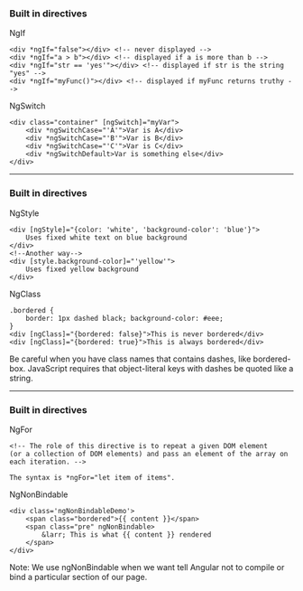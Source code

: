 ### Built in directives
<!-- .slide: data-background="img/background-violet-orig.jpg" -->
NgIf
```
<div *ngIf="false"></div> <!-- never displayed -->
<div *ngIf="a > b"></div> <!-- displayed if a is more than b -->
<div *ngIf="str == 'yes'"></div> <!-- displayed if str is the string "yes" -->
<div *ngIf="myFunc()"></div> <!-- displayed if myFunc returns truthy -->

```
NgSwitch
```
<div class="container" [ngSwitch]="myVar"> 
    <div *ngSwitchCase="'A'">Var is A</div> 
    <div *ngSwitchCase="'B'">Var is B</div>
    <div *ngSwitchCase="'C'">Var is C</div> 
    <div *ngSwitchDefault>Var is something else</div>
</div>
```
---

### Built in directives
<!-- .slide: data-background="img/background-violet-orig.jpg" -->

NgStyle
```
<div [ngStyle]="{color: 'white', 'background-color': 'blue'}">
    Uses fixed white text on blue background
</div>
<!--Another way-->
<div [style.background-color]="'yellow'">
	Uses fixed yellow background
</div>
```
NgClass
```
.bordered {
    border: 1px dashed black; background-color: #eee;
}
<div [ngClass]="{bordered: false}">This is never bordered</div>
<div [ngClass]="{bordered: true}">This is always bordered</div>
```
Be careful when you have class names that contains dashes, like bordered-box.
JavaScript requires that object-literal keys with dashes be quoted like a string.

---
### Built in directives
<!-- .slide: data-background="img/background-violet-orig.jpg" -->

NgFor
```
<!-- The role of this directive is to repeat a given DOM element
(or a collection of DOM elements) and pass an element of the array on each iteration. -->

The syntax is *ngFor="let item of items".
```
NgNonBindable
```
<div class='ngNonBindableDemo'>
    <span class="bordered">{{ content }}</span>
    <span class="pre" ngNonBindable>
        &larr; This is what {{ content }} rendered
    </span>
</div>
```

Note: We use ngNonBindable when we want tell Angular not to compile or bind a particular section of our page.
